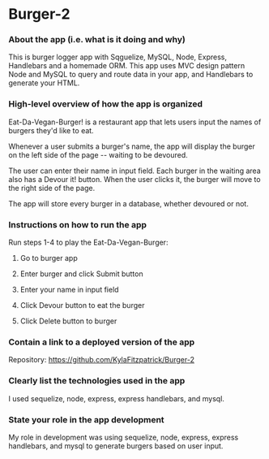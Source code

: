 # Burger-2

### About the app (i.e. what is it doing and why)
 This is burger logger app with Sqguelize, MySQL, Node, Express, Handlebars and a homemade ORM. This app uses MVC design pattern Node and MySQL to query and route data in your app, and Handlebars to generate your HTML.

### High-level overview of how the app is organized

Eat-Da-Vegan-Burger! is a restaurant app that lets users input the names of burgers they'd like to eat.

Whenever a user submits a burger's name, the app will display the burger on the left side of the page -- waiting to be devoured.

The user can enter their name in input field. Each burger in the waiting area also has a Devour it! button. When the user clicks it, the burger will move to the right side of the page.

The app will store every burger in a database, whether devoured or not.

### Instructions on how to run the app

Run steps 1-4 to play the Eat-Da-Vegan-Burger:

1. Go to burger app

2. Enter burger and click Submit button

3. Enter your name in input field

4. Click Devour button to eat the burger

5. Click Delete button to burger

### Contain a link to a deployed version of the app

Repository: https://github.com/KylaFitzpatrick/Burger-2

### Clearly list the technologies used in the app

I used sequelize, node, express, express handlebars, and mysql.

### State your role in the app development

My role in development was using sequelize, node, express, express handlebars, and mysql to generate burgers based on user input.  
